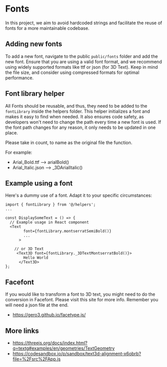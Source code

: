 # Fonts
In this project, we aim to avoid hardcoded strings and facilitate the reuse of fonts for a more maintainable codebase.

## Adding new fonts
To add a new font, navigate to the public `public/fonts` folder and add the new font. Ensure that you are using a valid font format, and we recommend using widely supported formats like ttf or json (for 3D Text). Keep in mind the file size, and consider using compressed formats for optimal performance. 

## Font library helper
All Fonts should be reusable, and thus, they need to be added to the `fontLibrary` inside the helpers folder. This helper initializes a font and makes it easy to find when needed. It also ensures code safety, as developers won't need to change the path every time a new font is used. If the font path changes for any reason, it only needs to be updated in one place.

Please take in count, to name as the original file the function.

For example:

- Arial_Bold.ttf --> arialBold()
- Arial_Italic.json --> _3DArialItalic()

## Example using a font
Here's a dummy use of a font. Adapt it to your specific circumstances:

```
import { fontLibrary } from '@/helpers';
...

const DisplaySomeText = () => {
  // Example usage in React component
  <Text
        font={fontLibrary.montserratSemiBold()}
        ...
      >

    // or 3D Text
     <Text3D font={fontLibrary._3DTextMontserratBold()}>
        Hello World
      </Text3D>
};
```

## Facefont

If you would like to transform a font to 3D text, you might need to do the conversion in Facefont.
Please visit this site for more info. Remember you will need a json file at the end.

- https://gero3.github.io/facetype.js/

## More links

-  https://threejs.org/docs/index.html?q=textg#examples/en/geometries/TextGeometry
-  https://codesandbox.io/p/sandbox/text3d-alignment-x6obrb?file=%2Fsrc%2FApp.js
